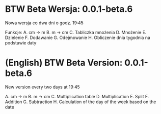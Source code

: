 # BTW Beta Wersja: 0.0.1-beta.6

Nowa wersja co dwa dni o godz. 19:45

Funkcje:
A. cm -> m
B. m -> cm
C. Tabliczka mnożenia
D. Mnożenie
E. Dzielenie
F. Dodawanie
G. Odejmowanie
H. Obliczenie dnia tygodnia na podstawie daty


# (English) BTW Beta Version: 0.0.1-beta.6

New version every two days at 19:45

A. cm -> m
B. m -> cm
C. Multiplication table
D. Multiplication
E. Split
F. Addition
G. Subtraction
H. Calculation of the day of the week based on the date
